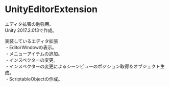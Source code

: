 # UnityEditorExtension

エディタ拡張の勉強用。  
Unity 2017.2.0f3で作成。

実装しているエディタ拡張  
・EditorWindowの表示。  
・メニューアイテムの追加。  
・インスペクターの変更。  
・インスペクターの変更によるシーンビューのポジション取得＆オブジェクト生成。  
・ScriptableObjectの作成。  